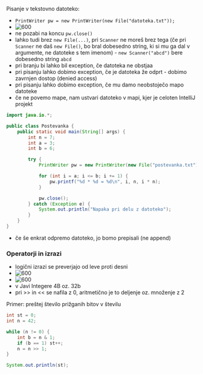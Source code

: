 Pisanje v tekstovno datoteko:
- `PrintWriter pw = new PrintWriter(new File("datoteka.txt"));`
- ![600](Pasted%20image%2020240320084638.png)
- ne pozabi na koncu `pw.close()`
- lahko tudi brez `new File(...)`, pri `Scanner` ne moreš brez tega (če pri `Scanner` ne daš `new File()`, bo bral dobesedno string, ki si mu ga dal v argumente, ne datoteke s tem imenom) - `new Scanner("abcd")` bere dobesedno string `abcd`
- pri branju bi lahko bil exception, če datoteka ne obstjaa
- pri pisanju lahko dobimo exception, če je datoteka že odprt - dobimo zavrnjen dostop (denied access)
- pri pisanju lahko dobimo exception, če mu damo neobstoječo mapo datoteke
- če ne povemo mape, nam ustvari datoteko v mapi, kjer je celoten IntelliJ projekt

```java
import java.io.*;

public class Postevanka {
    public static void main(String[] args) {
        int n = 7;
        int a = 3;
        int b = 6;

        try {
            PrintWriter pw = new PrintWriter(new File("postevanka.txt"));

            for (int i = a; i <= b; i += 1) {
                pw.printf("%d * %d = %d\n", i, n, i * n);
            }

            pw.close();
        } catch (Exception e) {
            System.out.println("Napaka pri delu z datoteko");
        }
    }
}
```

- če še enkrat odpremo datoteko, jo bomo prepisali (ne append)

### Operatorji in izrazi

- logični izrazi se preverjajo od leve proti desni
- ![600](Pasted%20image%2020240320091713.png)
- ![600](Pasted%20image%2020240320093150.png)
- v Javi Integere 4B oz. 32b
- pri >> in << se nafila z 0, aritmetično je to deljenje oz. množenje z 2

Primer: preštej število prižganih bitov v številu
```java
int st = 0;
int n = 42;

while (n != 0) {
	int b = n & 1;
	if (b == 1) st++;
	n = n >> 1;
}

System.out.println(st);
```